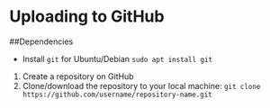 # Uploading to GitHub 

##Dependencies

- Install `git` for Ubuntu/Debian
`sudo apt install git`

1. Create a repository on GitHub
2. Clone/download the repository to your local machine: 
`git clone https://github.com/username/repository-name.git`
